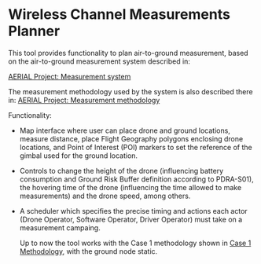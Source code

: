 # Wireless Channel Measurements Planner

This tool provides functionality to plan air-to-ground measurement, based on the air-to-ground measurement system described in:

[AERIAL Project: Measurement system](https://jvvtt.github.io/a2gMeasurements/MeasurementSystem/)

The measurement methodology used by the system is also described there in:
[AERIAL Project: Measurement methodology](https://jvvtt.github.io/a2gMeasurements/PlanningMeasurements/)

Functionality:

* Map interface where user can place drone and ground locations, measure distance, place Flight Geography polygons enclosing drone locations, and Point of Interest (POI) markers to set the reference of the gimbal used for the ground location.
* Controls to change the height of the drone (influencing battery consumption and Ground Risk Buffer definition according to PDRA-S01), the hovering time of the drone (influencing the time allowed to make measurements) and the drone speed, among others.
* A scheduler which specifies the precise timing and actions each actor (Drone Operator, Software Operator, Driver Operator) must take on a measurement campaing.

  Up to now the tool works with the Case 1 methodology shown in [Case 1 Methodology](https://jvvtt.github.io/a2gMeasurements/MeasMethodology/#case-1), with the ground node static.
